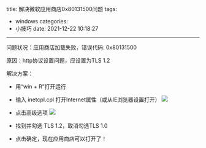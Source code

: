 title: 解决微软应用商店0x80131500问题
tags:
  - windows
categories:
  - 小技巧
date: 2021-12-22 10:18:27
---
问题状况：应用商店加载失败，错误代码: 0x80131500

原因：http协议设置问题，应设置为TLS 1.2

<!--more-->

解决方案：

- 用“win + R”打开运行
- 输入 inetcpl.cpl 打开Internet属性（或从IE浏览器设置打开）
![](https://pic3.zhimg.com/80/v2-eef998a18c6c57d0dd7e606d9c25bc1a_1440w.jpg)
- 点击高级选项 
![](https://pic4.zhimg.com/80/v2-7429efd5dc353fbdd5ca4f78570416cf_1440w.jpg)
- 找到并勾选 TLS 1.2，取消勾选TLS 1.0

- 点击确定，现在应用商店可以打开了！